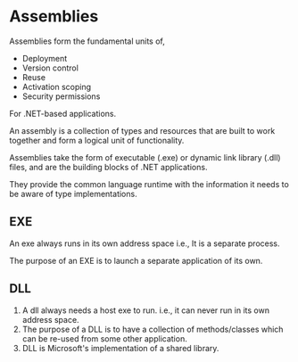 # Assemblies

Assemblies form the fundamental units of,

- Deployment
- Version control
- Reuse
- Activation scoping
- Security permissions

For .NET-based applications.

An assembly is a collection of types and resources that are built to work together and form a logical unit of functionality.

Assemblies take the form of executable (.exe) or dynamic link library (.dll) files, and are the building blocks of .NET applications.

They provide the common language runtime with the information it needs to be aware of type implementations.

## EXE

An exe always runs in its own address space i.e., It is a separate process.

The purpose of an EXE is to launch a separate application of its own.

## DLL

1. A dll always needs a host exe to run. i.e., it can never run in its own address space.
2. The purpose of a DLL is to have a collection of methods/classes which can be re-used from some other application.
3. DLL is Microsoft's implementation of a shared library.
